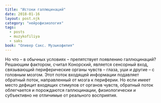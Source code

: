 ```yaml
---
title: "Истоки галлюцинаций"
date: 2018-01-16
layout: post.njk
category: "нейрофизиология"
tags:
  - posts
  - muzykofiliya
  - saks
book: "Оливер Сакс. Музыкофилия"
---
```


Но что – в обычных условиях – препятствует появлению галлюцинаций? Решающим фактором, считал Конорский, является сенсорный вход, связывающий периферические органы чувств – глаза, уши и другие – с головным мозгом. Этот поток входящей информации подавляет обратный поток, направленный от мозга к периферии. Но если имеет место дефицит входящих стимулов от органов чувств, обратный поток облегчается и порождаются галлюцинации, физиологически и субъективно не отличимые от реального восприятия.
